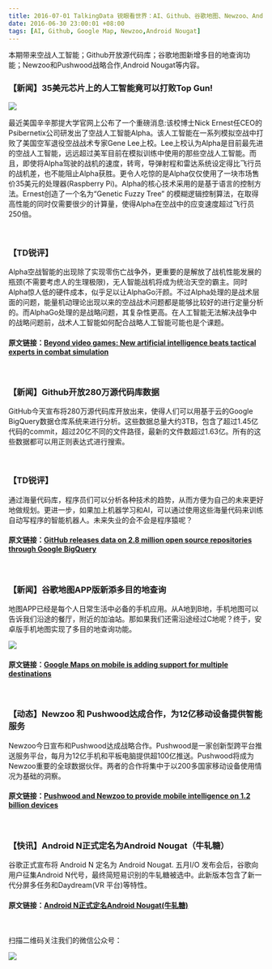 ```yaml
---
title: 2016-07-01 TalkingData 锐眼看世界：AI、Github、谷歌地图、Newzoo、Android Nougat
date: 2016-06-30 23:00:01 +08:00
tags: [AI, Github, Google Map, Newzoo,Android Nougat]
---
```


本期带来空战人工智能；Github开放源代码库；谷歌地图新增多目的地查询功能；Newzoo和Pushwood战略合作,Android Nougat等内容。

### 【新闻】35美元芯片上的人工智能竟可以打败Top Gun!

![](http://i4.piimg.com/567952/51e69c188e55d9e8.jpg)

最近美国辛辛那提大学官网上公布了一个重磅消息:该校博士Nick Ernest任CEO的Psibernetix公司研发出了空战人工智能Alpha。该人工智能在一系列模拟空战中打败了美国空军退役空战战术专家Gene Lee上校。Lee上校认为Alpha是目前最先进的空战人工智能，远远超过美军目前在模拟训练中使用的那些空战人工智能。而且，即使将Alpha驾驶的战机的速度，转弯，导弹射程和雷达系统设定得比飞行员的战机差，也不能阻止Alpha获胜。更令人吃惊的是Alpha仅仅使用了一块市场售价35美元的处理器(Raspberry Pi)。Alpha的核心技术采用的是基于语言的控制方法。Ernest创造了一个名为“Genetic Fuzzy Tree” 的模糊逻辑控制算法，在取得高性能的同时仅需要很少的计算量，使得Alpha在空战中的应变速度超过飞行员250倍。

<br>

### 【TD锐评】

Alpha空战智能的出现除了实现零伤亡战争外，更重要的是解放了战机性能发展的瓶颈(不需要考虑人的生理极限)，无人智能战机将成为统治天空的霸主。同时Alpha惊人低的硬件成本，似乎足以让AlphaGo汗颜。不过Alpha处理的是战术层面的问题，能量机动理论出现以来的空战战术问题都是能够比较好的进行定量分析的。而AlphaGo处理的是战略问题，其复杂性更高。在人工智能无法解决战争中的战略问题前，战术人工智能如何配合战略人工智能可能也是个课题。


#### 原文链接：[Beyond video games: New artificial intelligence beats tactical experts in combat simulation](http://magazine.uc.edu/editors_picks/recent_features/alpha.html)

<br>

### 【新闻】Github开放280万源代码库数据

GitHub今天宣布将280万源代码库开放出来，使得人们可以用基于云的Google BigQuery数据仓库系统来进行分析。这些数据总量大约3TB，包含了超过1.45亿代码的commit，超过20亿不同的文件路径，最新的文件数超过1.63亿。所有的这些数据都可以用正则表达式进行搜索。

<br>

### 【TD锐评】

通过海量代码库，程序员们可以分析各种技术的趋势，从而方便为自己的未来更好地做规划。更进一步，如果加上机器学习和AI，可以通过使用这些海量代码来训练自动写程序的智能机器人。未来失业的会不会是程序猿呢？

#### 原文链接：[GitHub releases data on 2.8 million open source repositories through Google BigQuery](http://venturebeat.com/2016/06/29/github-releases-data-on-2-8-million-open-source-repositories-through-google-bigquery/)

<br>

### 【新闻】谷歌地图APP版新添多目的地查询

地图APP已经是每个人日常生活中必备的手机应用。从A地到B地，手机地图可以告诉我们沿途的餐厅，附近的加油站。那如果我们还需沿途经过C地呢？终于，安卓版手机地图实现了多目的地查询功能。

![](http://i4.piimg.com/567952/30064bad5d9d347d.png)

#### 原文链接：[Google Maps on mobile is adding support for multiple destinations](http://www.theverge.com/2016/6/29/12060682/google-maps-android-app-multiple-destinations?utm_campaign=theverge&utm_content=chorus&utm_medium=social&utm_source=twitter)

<br>

### 【动态】Newzoo 和 Pushwood达成合作，为12亿移动设备提供智能服务

Newzoo今日宣布和Pushwood达成战略合作。Pushwood是一家创新型跨平台推送服务平台，每月为12亿手机和平板电脑提供超100亿推送。Pushwood将成为Newzoo重要的全球数据伙伴。两者的合作将集中于以200多国家移动设备使用情况为基础的洞察。

#### 原文链接：[Pushwood and Newzoo to provide mobile intelligence on 1.2 billion devices](https://newzoo.com/news/pushwoosh-newzoo-partner-to-provide-mobile-device-intelligence/)

<br>

### 【快讯】Android N正式定名为Android Nougat（牛轧糖）

谷歌正式宣布将 Android N 定名为 Android Nougat. 五月I/O 发布会后，谷歌向用户征集Android N代号，最终简短易识别的牛轧糖被选中。此新版本包含了新一代分屏多任务和Daydream(VR 平台)等特性。

#### 原文链接：[Android N正式定名Android Nougat(牛轧糖)](http://www.theverge.com/2016/6/30/12067774/android-n-is-now-android-nougat)

<br>

扫描二维码关注我们的微信公众号：

![](http://i4.piimg.com/567416/1af49587243f643f.jpg)

